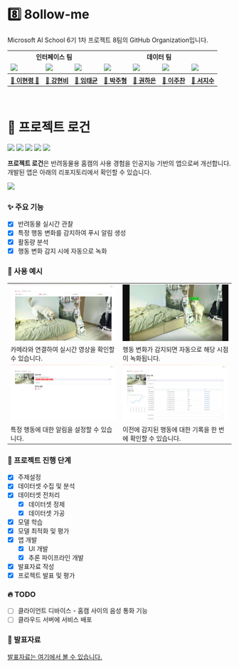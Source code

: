 # 8️⃣ 8ollow-me
Microsoft AI School 6기 1차 프로젝트 8팀의 GitHub Organization입니다.

<table>
    <tr>
        <th colspan="3">인터페이스 팀</th>
        <th colspan="4">데이터 팀</th>
    </tr>
    <tr>
        <td><img src="https://avatars.githubusercontent.com/u/31297454?v=4"></td>
        <td><img src="https://avatars.githubusercontent.com/u/81697476?v=4"></td>
        <td><img src="https://avatars.githubusercontent.com/u/192054895?v=4"></td>
        <td><img src="https://avatars.githubusercontent.com/u/192054945?v=4"></td>
        <td><img src="https://avatars.githubusercontent.com/u/91715204?v=4"></td>
        <td><img src="https://avatars.githubusercontent.com/u/129758734?v=4"></td>
        <td><img src="https://avatars.githubusercontent.com/u/192070125?v=4"></td>
    </tr>
    <tr>
        <th><a href="https://github.com/zer0ken">🐸 이현령 👑</a></th>
        <th><a href="https://github.com/hyunbeee">🐝 강현비</a></th>
        <th><a href="https://github.com/vairocanakara">🦖 임태균</a></th>
        <th><a href="https://github.com/Juaa6o6">🐶 박주형</a></th>
        <th><a href="https://github.com/Hi0407">🧐 권하은</a></th>
        <th><a href="https://github.com/JCL-01">🐥 이주찬</a></th>
        <th><a href="https://github.com/jisuSeo11">🐋 서지수</a></th>
    </tr>
</table>
<br>

# 🐶 프로젝트 로건
<img src="https://img.shields.io/badge/Streamlit-FF4B4B?logo=streamlit&logoColor=white"> <img src="https://img.shields.io/badge/python-3.13.1-3776AB?logo=python&logoColor=white"> <img src="https://img.shields.io/badge/Yolo-v11m-111F68?logo=yolo&logoColor=white"> <img src="https://img.shields.io/badge/PyTorch-ResNet--34-EE4C2C?logo=pytorch&logoColor=white"> <img src="https://img.shields.io/badge/OpenCV-5C3EE8?logo=opencv&logoColor=white">

**프로젝트 로건**은 반려동물용 홈캠의 사용 경험을 인공지능 기반의 앱으로써 개선합니다. 개발된 앱은 아래의 리포지토리에서 확인할 수 있습니다.

[<img width="400" src="https://github-readme-stats-zer0ken.vercel.app/api/pin/?username=8ollow-me&repo=rogun-app&card_width=400&show_owner=true">](https://github.com/8ollow-me/rogun-app)

### ✨ 주요 기능
- [x] 반려동물 실시간 관찰
- [x] 특정 행동 변화를 감지하여 푸시 알림 생성
- [x] 활동량 분석
- [x] 행동 변화 감지 시에 자동으로 녹화

### 📌 사용 예시
<table>
    <tr>
        <td><img src="./resources/ui 실시간 영상 탭.png"></td>
        <td><img src="./resources/bbox 이미지.png"></td>
    </tr>
    <tr>
        <td>카메라와 연결하여 실시간 영상을 확인할 수 있습니다.</td>
        <td>행동 변화가 감지되면 자동으로 해당 시점이 녹화됩니다.</td>
    </tr>
    <tr>
        <td><img src="./resources/ui 알림 설정 탭.png"></td>
        <td><img src="./resources/ui 행동 기록 탭.png"></td>
    </tr>
    <tr>
        <td>특정 행동에 대한 알림을 설정할 수 있습니다.</td>
        <td>이전에 감지된 행동에 대한 기록을 한 번에 확인할 수 있습니다.</td>
    </tr>
</table>

### 🗿 프로젝트 진행 단계
- [x] 주제설정
- [x] 데이터셋 수집 및 분석
- [x] 데이터셋 전처리
  - [x] 데이터셋 정제
  - [x] 데이터셋 가공
- [x] 모델 학습
- [x] 모델 최적화 및 평가
- [x] 앱 개발
  - [x] UI 개발
  - [x] 추론 파이프라인 개발
- [x] 발표자료 작성
- [x] 프로젝트 발표 및 평가

### 🔥 TODO
- [ ] 클라이언트 디바이스 - 홈캠 사이의 음성 통화 기능
- [ ] 클라우드 서버에 서비스 배포

### 📰 발표자료

[발표자료는 여기에서 볼 수 있습니다.](https://github.com/8ollow-me/.github/blob/main/%EB%B0%9C%ED%91%9C%EC%9E%90%EB%A3%8C.pdf)
